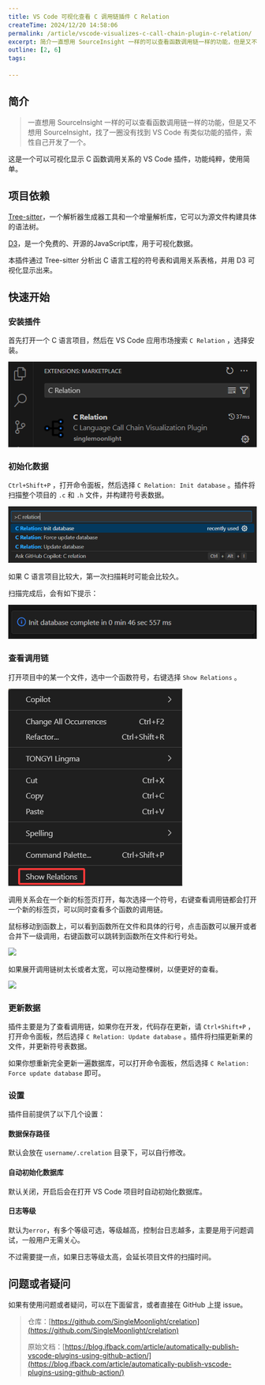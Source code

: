 ```yaml
---
title: VS Code 可视化查看 C 调用链插件 C Relation
createTime: 2024/12/20 14:58:06
permalink: /article/vscode-visualizes-c-call-chain-plugin-c-relation/
excerpt: 简介一直想用 SourceInsight 一样的可以查看函数调用链一样的功能，但是又不想用 SourceInsight，找了一圈没有找到 VS Code 有类似功能的插件，索性自己开发了一个。这是一个可以可视化显示 C 函数调用关系的 VS Code 插件，功能纯粹，使用简单。项目依赖Tree...
outline: [2, 6]
tags:

---
```

## 简介
> 一直想用 SourceInsight 一样的可以查看函数调用链一样的功能，但是又不想用 SourceInsight，找了一圈没有找到 VS Code 有类似功能的插件，索性自己开发了一个。
>

这是一个可以可视化显示 C 函数调用关系的 VS Code 插件，功能纯粹，使用简单。

## 项目依赖
[Tree-sitter](https://tree-sitter.github.io/tree-sitter/)，一个解析器生成器工具和一个增量解析库，它可以为源文件构建具体的语法树。

[D3](https://d3js.org/)，是一个免费的、开源的JavaScript库，用于可视化数据。

本插件通过 Tree-sitter 分析出 C 语言工程的符号表和调用关系表格，并用 D3 可视化显示出来。

## 快速开始
### 安装插件
首先打开一个 C 语言项目，然后在 VS Code 应用市场搜索 `C Relation` ，选择安装。

![](../../.vuepress/public/images/1736431443588-7b48ab69-c314-4419-adae-f5ffe54ecba6.png)

### 初始化数据
`Ctrl+Shift+P` ，打开命令面板，然后选择 `C Relation: Init database` 。插件将扫描整个项目的 `.c` 和 `.h` 文件，并构建符号表数据。

![](../../.vuepress/public/images/1736432083740-230cd092-f6c3-4705-a18f-39c2069f6a21.png)

如果 C 语言项目比较大，第一次扫描耗时可能会比较久。

扫描完成后，会有如下提示：

![](../../.vuepress/public/images/1736432174911-2bf643d3-8c19-4c57-a374-1f661dc74f6b.png)

### 查看调用链
打开项目中的某一个文件，选中一个函数符号，右键选择 `Show Relations` 。

![](../../.vuepress/public/images/1736432330647-246bf99a-89b9-45de-bcb7-791b0f3acf9c.png)

调用关系会在一个新的标签页打开，每次选择一个符号，右键查看调用链都会打开一个新的标签页，可以同时查看多个函数的调用链。

鼠标移动到函数上，可以看到函数所在文件和具体的行号，点击函数可以展开或者合并下一级调用，右键函数可以跳转到函数所在文件和行号处。

![](../../.vuepress/public/images/1736432383138-4d1e8350-a1e1-482b-9909-99aaab3b25f4.gif)

如果展开调用链树太长或者太宽，可以拖动整棵树，以便更好的查看。

![](../../.vuepress/public/images/1736432761105-0d3b376d-e85e-4f54-99ae-5b9fbffcbac1.gif)

### 更新数据
插件主要是为了查看调用链，如果你在开发，代码存在更新，请 `Ctrl+Shift+P` ，打开命令面板，然后选择 `C Relation: Update database` 。插件将扫描更新果的文件，并更新符号表数据。

如果你想重新完全更新一遍数据库，可以打开命令面板，然后选择 `C Relation: Force update database` 即可。

### 设置
插件目前提供了以下几个设置：

#### 数据保存路径
默认会放在 `username/.crelation` 目录下，可以自行修改。

#### 自动初始化数据库
默认关闭，开启后会在打开 VS Code 项目时自动初始化数据库。

#### 日志等级
默认为`error`，有多个等级可选，等级越高，控制台日志越多，主要是用于问题调试，一般用户无需关心。

不过需要提一点，如果日志等级太高，会延长项目文件的扫描时间。

## 问题或者疑问
如果有使用问题或者疑问，可以在下面留言，或者直接在 GitHub 上提 issue。

> 仓库：[https://github.com/SingleMoonlight/crelation](https://github.com/SingleMoonlight/crelation)
>
> 原始文档：[https://blog.ifback.com/article/automatically-publish-vscode-plugins-using-github-action/](https://blog.ifback.com/article/automatically-publish-vscode-plugins-using-github-action/)
>

